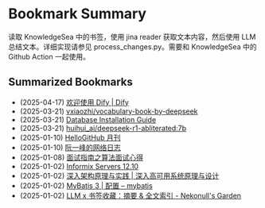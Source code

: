 # Bookmark Summary 
读取 KnowledgeSea 中的书签，使用 jina reader 获取文本内容，然后使用 LLM 总结文本。详细实现请参见 process_changes.py。需要和 KnowledgeSea 中的 Github Action 一起使用。
    
## Summarized Bookmarks
- (2025-04-17) [欢迎使用 Dify | Dify](202504/2025-04-17-%E6%AC%A2%E8%BF%8E%E4%BD%BF%E7%94%A8-dify-dify.md)
- (2025-03-21) [vxiaozhi/vocabulary-book-by-deepseek](202503/2025-03-21-vxiaozhi-vocabulary-book-by-deepseek.md)
- (2025-03-21) [Database Installation Guide](202503/2025-03-21-database-installation-guide.md)
- (2025-03-21) [huihui_ai/deepseek-r1-abliterated:7b](202503/2025-03-21-huihui_ai-deepseek-r1-abliterated-7b.md)
- (2025-01-10) [HelloGitHub 月刊](202501/2025-01-10-hellogithub-%E6%9C%88%E5%88%8A.md)
- (2025-01-10) [阮一峰的网络日志](202501/2025-01-10-%E9%98%AE%E4%B8%80%E5%B3%B0%E7%9A%84%E7%BD%91%E7%BB%9C%E6%97%A5%E5%BF%97.md)
- (2025-01-08) [面试指南之算法面试心得](202501/2025-01-08-%E9%9D%A2%E8%AF%95%E6%8C%87%E5%8D%97%E4%B9%8B%E7%AE%97%E6%B3%95%E9%9D%A2%E8%AF%95%E5%BF%83%E5%BE%97.md)
- (2025-01-02) [Informix Servers 12.10](202501/2025-01-02-informix-servers-12.10.md)
- (2025-01-02) [深入架构原理与实践 | 深入高可用系统原理与设计](202501/2025-01-02-%E6%B7%B1%E5%85%A5%E6%9E%B6%E6%9E%84%E5%8E%9F%E7%90%86%E4%B8%8E%E5%AE%9E%E8%B7%B5-%E6%B7%B1%E5%85%A5%E9%AB%98%E5%8F%AF%E7%94%A8%E7%B3%BB%E7%BB%9F%E5%8E%9F%E7%90%86%E4%B8%8E%E8%AE%BE%E8%AE%A1.md)
- (2025-01-02) [MyBatis 3 | 配置 – mybatis](202501/2025-01-02-mybatis-3-%E9%85%8D%E7%BD%AE-%E2%80%93-mybatis.md)
- (2025-01-02) [LLM x 书签收藏：摘要 & 全文索引 - Nekonull's Garden](202501/2025-01-02-llm-x-%E4%B9%A6%E7%AD%BE%E6%94%B6%E8%97%8F%EF%BC%9A%E6%91%98%E8%A6%81-%26-%E5%85%A8%E6%96%87%E7%B4%A2%E5%BC%95---nekonull%27s-garden.md)
